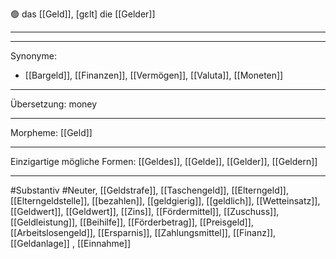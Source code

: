 🟢 das [[Geld]], [ɡɛlt]
die [[Gelder]]

---

---

Synonyme:

- [[Bargeld]], [[Finanzen]], [[Vermögen]], [[Valuta]], [[Moneten]]

---

Übersetzung: money

---

Morpheme:
[[Geld]]

---

Einzigartige mögliche Formen: [[Geldes]], [[Gelde]], [[Gelder]], [[Geldern]]

---

#Substantiv #Neuter, [[Geldstrafe]], [[Taschengeld]], [[Elterngeld]], [[Elterngeldstelle]], [[bezahlen]], [[geldgierig]], [[geldlich]], [[Wetteinsatz]], [[Geldwert]], [[Geldwert]], [[Zins]], [[Fördermittel]], [[Zuschuss]], [[Geldleistung]], [[Beihilfe]], [[Förderbetrag]], [[Preisgeld]], [[Arbeitslosengeld]], [[Ersparnis]], [[Zahlungsmittel]], [[Finanz]], [[Geldanlage]]
, [[Einnahme]]